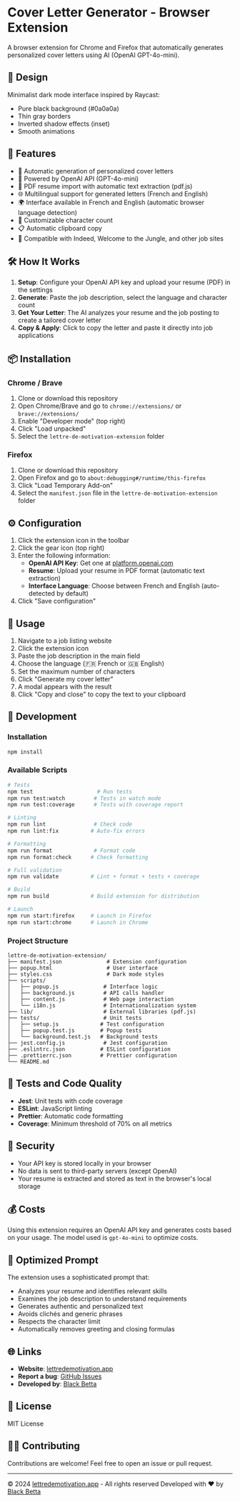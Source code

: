 # Cover Letter Generator - Browser Extension

A browser extension for Chrome and Firefox that automatically generates personalized cover letters using AI (OpenAI GPT-4o-mini).

## 🎨 Design

Minimalist dark mode interface inspired by Raycast:
- Pure black background (#0a0a0a)
- Thin gray borders
- Inverted shadow effects (inset)
- Smooth animations

## 🚀 Features

- 📝 Automatic generation of personalized cover letters
- 🤖 Powered by OpenAI API (GPT-4o-mini)
- 📄 PDF resume import with automatic text extraction (pdf.js)
- 🌐 Multilingual support for generated letters (French and English)
- 🌍 Interface available in French and English (automatic browser language detection)
- 🎯 Customizable character count
- 📋 Automatic clipboard copy
- 💼 Compatible with Indeed, Welcome to the Jungle, and other job sites

## 🛠️ How It Works

1. **Setup**: Configure your OpenAI API key and upload your resume (PDF) in the settings
2. **Generate**: Paste the job description, select the language and character count
3. **Get Your Letter**: The AI analyzes your resume and the job posting to create a tailored cover letter
4. **Copy & Apply**: Click to copy the letter and paste it directly into job applications

## 📦 Installation

### Chrome / Brave

1. Clone or download this repository
2. Open Chrome/Brave and go to `chrome://extensions/` or `brave://extensions/`
3. Enable "Developer mode" (top right)
4. Click "Load unpacked"
5. Select the `lettre-de-motivation-extension` folder

### Firefox

1. Clone or download this repository
2. Open Firefox and go to `about:debugging#/runtime/this-firefox`
3. Click "Load Temporary Add-on"
4. Select the `manifest.json` file in the `lettre-de-motivation-extension` folder

## ⚙️ Configuration

1. Click the extension icon in the toolbar
2. Click the gear icon (top right)
3. Enter the following information:
   - **OpenAI API Key**: Get one at [platform.openai.com](https://platform.openai.com/api-keys)
   - **Resume**: Upload your resume in PDF format (automatic text extraction)
   - **Interface Language**: Choose between French and English (auto-detected by default)
4. Click "Save configuration"

## 🎯 Usage

1. Navigate to a job listing website
2. Click the extension icon
3. Paste the job description in the main field
4. Choose the language (🇫🇷 French or 🇬🇧 English)
5. Set the maximum number of characters
6. Click "Generate my cover letter"
7. A modal appears with the result
8. Click "Copy and close" to copy the text to your clipboard

## 🧪 Development

### Installation

```bash
npm install
```

### Available Scripts

```bash
# Tests
npm test                    # Run tests
npm run test:watch         # Tests in watch mode
npm run test:coverage      # Tests with coverage report

# Linting
npm run lint               # Check code
npm run lint:fix          # Auto-fix errors

# Formatting
npm run format             # Format code
npm run format:check      # Check formatting

# Full validation
npm run validate          # Lint + format + tests + coverage

# Build
npm run build             # Build extension for distribution

# Launch
npm run start:firefox     # Launch in Firefox
npm run start:chrome      # Launch in Chrome
```

### Project Structure

```
lettre-de-motivation-extension/
├── manifest.json              # Extension configuration
├── popup.html                 # User interface
├── styles.css                 # Dark mode styles
├── scripts/
│   ├── popup.js              # Interface logic
│   ├── background.js         # API calls handler
│   ├── content.js            # Web page interaction
│   └── i18n.js               # Internationalization system
├── lib/                      # External libraries (pdf.js)
├── tests/                    # Unit tests
│   ├── setup.js             # Test configuration
│   ├── popup.test.js        # Popup tests
│   └── background.test.js   # Background tests
├── jest.config.js            # Jest configuration
├── .eslintrc.json           # ESLint configuration
├── .prettierrc.json         # Prettier configuration
└── README.md
```

## 🧪 Tests and Code Quality

- **Jest**: Unit tests with code coverage
- **ESLint**: JavaScript linting
- **Prettier**: Automatic code formatting
- **Coverage**: Minimum threshold of 70% on all metrics

## 🔐 Security

- Your API key is stored locally in your browser
- No data is sent to third-party servers (except OpenAI)
- Your resume is extracted and stored as text in the browser's local storage

## 💰 Costs

Using this extension requires an OpenAI API key and generates costs based on your usage. The model used is `gpt-4o-mini` to optimize costs.

## 📝 Optimized Prompt

The extension uses a sophisticated prompt that:
- Analyzes your resume and identifies relevant skills
- Examines the job description to understand requirements
- Generates authentic and personalized text
- Avoids clichés and generic phrases
- Respects the character limit
- Automatically removes greeting and closing formulas

## 🌐 Links

- **Website**: [lettredemotivation.app](https://www.lettredemotivation.app)
- **Report a bug**: [GitHub Issues](https://github.com/ogrre/lettredemotivation-ext/issues)
- **Developed by**: [Black Betta](https://betta.black)

## 📄 License

MIT License

## 👨‍💻 Contributing

Contributions are welcome! Feel free to open an issue or pull request.

---

© 2024 [lettredemotivation.app](https://www.lettredemotivation.app) - All rights reserved
Developed with ❤️ by [Black Betta](https://betta.black)
